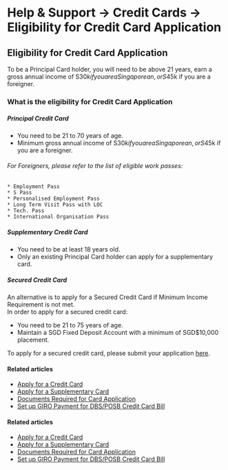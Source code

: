 # Help & Support -> Credit Cards -> Eligibility for Credit Card Application

## Eligibility for Credit Card Application

To be a Principal Card holder, you will need to be above 21 years, earn a gross annual income of S$30k if you are a Singaporean, or S$45k if you are a foreigner.

### What is the eligibility for Credit Card Application

#####  Principal Credit Card

  * You need to be 21 to 70 years of age.
  * Minimum gross annual income of S$30k if you are a Singaporean, or S$45k if you are a foreigner.  
  


###### For Foreigners, please refer to the list of eligible work passes:

    * Employment Pass
    * S Pass
    * Personalised Employment Pass
    * Long Term Visit Pass with LOC
    * Tech. Pass
    * International Organisation Pass



#####  Supplementary Credit Card

  * You need to be at least 18 years old.
  * Only an existing Principal Card holder can apply for a supplementary card.



#####  Secured Credit Card

An alternative is to apply for a Secured Credit Card if Minimum Income Requirement is not met.  
In order to apply for a secured credit card: 

  * You need to be 21 to 75 years of age.
  * Maintain a SGD Fixed Deposit Account with a minimum of SGD$10,000 placement.

To apply for a secured credit card, please submit your application [here](https://www.dbs.com.sg/personal/dbs-forms/branchconnect/Secured_Card.page?pid=sg-dbs-help-support-card-application-eligibility-textlink). 

#### Related articles

  * [Apply for a Credit Card](https://www.dbs.com.sg/personal/support/card-application-new-card.html)
  * [Apply for a Supplementary Card](https://www.dbs.com.sg/personal/support/card-application-supplementary-card.html)
  * [Documents Required for Card Application](https://www.dbs.com.sg/personal/support/card-application-documents.html)
  * [Set up GIRO Payment for DBS/POSB Credit Card Bill](https://www.dbs.com.sg/personal/support/card-payment-giro-application.html)



#### Related articles

  * [Apply for a Credit Card](https://www.dbs.com.sg/personal/support/card-application-new-card.html)
  * [Apply for a Supplementary Card](https://www.dbs.com.sg/personal/support/card-application-supplementary-card.html)
  * [Documents Required for Card Application](https://www.dbs.com.sg/personal/support/card-application-documents.html)
  * [Set up GIRO Payment for DBS/POSB Credit Card Bill](https://www.dbs.com.sg/personal/support/card-payment-giro-application.html)


